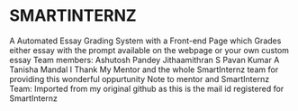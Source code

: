 # SMARTINTERNZ
A Automated Essay Grading System with a Front-end Page which Grades either essay with the prompt available on the webpage or your own custom essay 
Team members:
Ashutosh Pandey
Jithaamithran S
Pavan Kumar A
Tanisha Mandal
I Thank My Mentor and the whole SmartInternz team for providing this wonderful oppurtunity
Note to mentor and SmartInternz Team:
Imported from my original github as this is the mail id registered for SmartInternz
